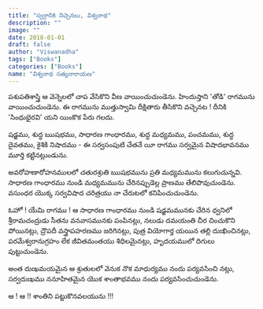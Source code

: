```yaml
---
title: "స్వర్గానికి నిచ్చెనలు, విశ్వనాథ"
description: ""
image: ""
date: 2018-01-01
draft: false
author: "Viswanadha"
tags: ["Books"]
categories: ["Books"]
name: "విశ్వనాథ సత్యనారాయణ"
---
```


పశుపతిశాస్త్రి ఆ వెన్నెలలో చాప వేసికొని వీణ వాయించుచుండెను. హిందుస్తాని 'తోడి' రాగమును వాయించుచుండెను. ఈ రాగమును ముత్తుస్వామి దీక్షితారు తీసికొని వచ్చెనట ! దీనికి 'సింధుభైరవి' యని యింకొక పేరు గలదు.

షడ్జము, శుద్ధ ఋషభము, సాధారణ గాంధారము, శుద్ధ మధ్యమము, పంచమము, శుద్ధ దైవతము, కైశికి నిషాదము - ఈ సర్వసంపుటి చేతనే యీ రాగము సర్వమైన విషాదభావనము మూర్తి కట్టినట్లుండును.

అవరోహణారోహనములలో చతురశ్రుతి ఋషభమును ప్రతి మధ్యమమును కలుగుచున్నవి. సాధారణ గాంధారము నుండి మధ్యమమును చేరినప్పుడెల్ల ప్రాణము తేలిపొవుచుండెను. వసుంధర యొక్క సర్వవిషాద చరిత్రయు నా చేరుటలో కనిపించుచుండెను.

ఓహో ! యేమి రాగము ! ఆ సాధారణ గాంధారము నుండి షడ్జమమునకు చేరిన ధ్వనిలో శ్రీరామచంద్రుడు సీతను వనవాసమునకు పంపినట్లు, నలుడు దమయంతి చీర చించుకొని పోయినట్లు, ద్రౌపదీ వస్త్రాపహరణము జరిగినట్లు, పుత్ర వియోగార్త యయిన తల్లి దుఃఖించినట్లు, పరమేశ్వరానుగ్రహం లేక జీవితమంతయు శిధిలమైనట్లు, హృదయములో దిగులు పుట్టుచుండెను.

అంత దుఃఖమయమైన ఆ శ్రుతులలో వెనుక నొక మాధుర్యము నందు పర్యవసించి నట్లు, సర్వదుఃఖము ననూహితమైన యొక శాంతాభవము నందు పర్యవసించుచుండెను.

ఆ ! ఆ !! శాంతిని పట్టుకొనవలయును !!!
